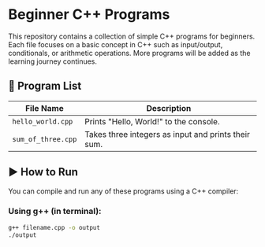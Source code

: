 # Beginner C++ Programs

This repository contains a collection of simple C++ programs for beginners. Each file focuses on a basic concept in C++ such as input/output, conditionals, or arithmetic operations. More programs will be added as the learning journey continues.

## 📂 Program List

| File Name             | Description                                       |
|-----------------------|---------------------------------------------------|
| `hello_world.cpp`     | Prints "Hello, World!" to the console.            |
| `sum_of_three.cpp`    | Takes three integers as input and prints their sum.|

## ▶️ How to Run

You can compile and run any of these programs using a C++ compiler:

### Using g++ (in terminal):

```bash
g++ filename.cpp -o output
./output
